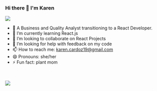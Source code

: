 ### Hi there 👋 I'm Karen 
<p align="left" dir="auto">
  <a href="https://www.linkedin.com/in/karencardoz" rel="nofollow">
    <img src="https://camo.githubusercontent.com/a493f6833f99fb3c85788d6d9305e6b7a42b838e5ee5d138fd9a8214a7e77472/68747470733a2f2f696d672e736869656c64732e696f2f62616467652f6c696e6b6564696e2d2532333030373742352e7376673f267374796c653d666f722d7468652d6261646765266c6f676f3d6c696e6b6564696e266c6f676f436f6c6f723d7768697465" data-canonical-src="https://img.shields.io/badge/linkedin-%230077B5.svg?&amp;style=for-the-badge&amp;logo=linkedin&amp;logoColor=white" style="max-width: 100%;">
  </a>
</p>

- 🔭 A Business and Quality Analyst transitioning to a React Developer.
- 🌱 I’m currently learning React.js
- 👯 I’m looking to collaborate on React Projects
- 🤔 I’m looking for help with feedback on my code
- 📫 How to reach me: karen.cardoz19@gmail.com
- 😄 Pronouns: she/her
- ⚡ Fun fact: plant mom

<br/>
<p align="left" dir="auto">
<!--   <a href="#"><img src="https://github-readme-stats-git-masterrstaa-rickstaa.vercel.app/api?username=karencardoz&theme=dark" style="max-width: 100%;">
  </a>&nbsp;&nbsp; -->
  <a href="#"><img src="https://github-readme-streak-stats.herokuapp.com/?user=karencardoz&theme=dark" style="max-width: 100%;">
  </a>
  
</p>
